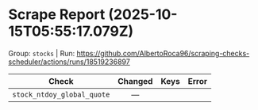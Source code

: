 # Scrape Report (2025-10-15T05:55:17.079Z)

Group: `stocks`  |  Run: https://github.com/AlbertoRoca96/scraping-checks-scheduler/actions/runs/18519236897

| Check | Changed | Keys | Error |
|---|:---:|:--|:--|
| `stock_ntdoy_global_quote` | — |  |  |
